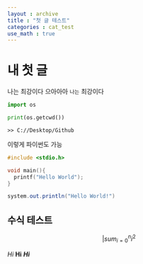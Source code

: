 ```yaml
---
layout : archive
title : "첫 글 테스트"
categories : cat_test
use_math : true
---
```


<!-- Ctrl + Shift + M => Preview -->
<!-- Ctrl + Shift + 9 => git -->

# 내 첫 글
나는 최강이다 으아아아
`나는` 최강이다

```python
import os

print(os.getcwd())
```
```
>> C://Desktop/Github
```

이렇게 파이썬도 가능

```cpp
#include <stdio.h>

void main(){
  printf("Hello World");
}
```

```java
system.out.println("Hello World!")
```

## 수식 테스트

$$|sum_{i=0}^n i^2$$

*Hi*
**Hi**
***Hi***
